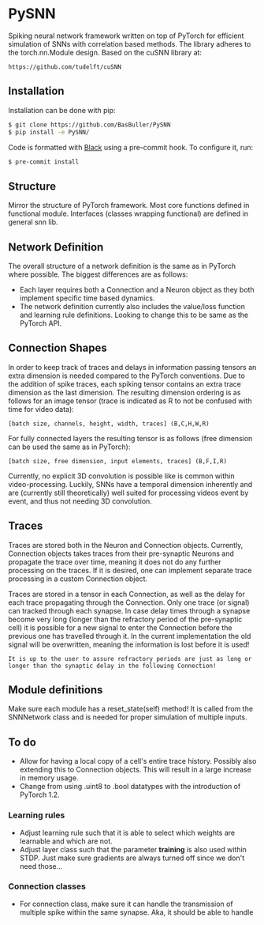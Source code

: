# __PySNN__

Spiking neural network framework written on top of PyTorch for efficient simulation of SNNs with correlation based methods. The library adheres to the torch.nn.Module design.
Based on the cuSNN library at:

    https://github.com/tudelft/cuSNN

## __Installation__

Installation can be done with pip:

```bash
$ git clone https://github.com/BasBuller/PySNN
$ pip install -e PySNN/
```
Code is formatted with [Black](https://github.com/psf/black) using a pre-commit hook. To configure it, run:

```bash
$ pre-commit install
```

## __Structure__

Mirror the structure of PyTorch framework. Most core functions defined in functional module. Interfaces (classes wrapping functional) are defined in general snn lib.

## __Network Definition__

The overall structure of a network definition is the same as in PyTorch where possible. The biggest differences are as follows:

- Each layer requires both a Connection and a Neuron object as they both implement specific time based dynamics.
- The network definition currently also includes the value/loss function and learning rule definitions. Looking to change this to be same as
  the PyTorch API.

## __Connection Shapes__

In order to keep track of traces and delays in information passing tensors an extra dimension is needed compared to the PyTorch conventions. 
Due to the addition of spike traces, each spiking tensor contains an extra trace dimension as the last dimension. The resulting dimension ordering is as follows for an image tensor (trace is indicated as R to not be confused with time for video data):

    [batch size, channels, height, width, traces] (B,C,H,W,R)

For fully connected layers the resulting tensor is as follows (free dimension can be used the same as in PyTorch):

    [batch size, free dimension, input elements, traces] (B,F,I,R)

Currently, no explicit 3D convolution is possible like is common within video-processing. Luckily, SNNs have a temporal dimension inherently and are (currently still theoretically) well suited for processing videos event by event, and thus not needing 3D convolution.

## __Traces__

Traces are stored both in the Neuron and Connection objects. Currently, Connection objects takes traces from their pre-synaptic Neurons and propagate the trace over time, meaning it does not do any further processing on the traces. If it is desired, one can implement separate trace processing in a custom Connection object.

Traces are stored in a tensor in each Connection, as well as the delay for each trace propagating through the Connection. Only one trace (or signal) can tracked through each synapse. In case delay times through a synapse become very long (longer than the refractory period of the pre-synaptic cell) it is possible for a new signal to enter the Connection before the previous one has travelled through it. In the current implementation the old signal will be overwritten, meaning the information is lost before it is used!

    It is up to the user to assure refractory periods are just as long or longer than the synaptic delay in the following Connection!

## __Module definitions__

Make sure each module has a reset_state(self) method! It is called from the SNNNetwork class and is needed for proper simulation of multiple
inputs.

## __To do__

- Allow for having a local copy of a cell's entire trace history. Possibly also extending this to Connection objects. This will result in a large increase in memory usage.
- Change from using .uint8 to .bool datatypes with the introduction of PyTorch 1.2.

### __Learning rules__

- Adjust learning rule such that it is able to select which weights are learnable and which are not. 
- Adjust layer class such that the parameter __training__ is also used within STDP. Just make sure gradients are always turned off since we don't need those...

### __Connection classes__

- For connection class, make sure it can handle the transmission of multiple spike within the same synapse. Aka, it should be able to handle
